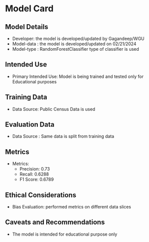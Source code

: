 # Model Card


## Model Details
  - Developer: the model is developed/updated by Gagandeep/WGU
  - Model-data : the model is developed/updated on 02/21/2024
  - Model-type : RandomForestClassifier type of classifier is used
## Intended Use
  - Primary Intended Use: Model is being trained and tested only for Educational purposes

## Training Data
  - Data Source: Public Census Data is used

## Evaluation Data
  - Data Source : Same data is split from training data

## Metrics
  - Metrics:
     - Precision: 0.73
     - Recall: 0.6288
     - F1 Score: 0.6789


## Ethical Considerations
  - Bias Evaluation: performed metrics on different data slices

## Caveats and Recommendations
 - The model is intended for educational purpose only

